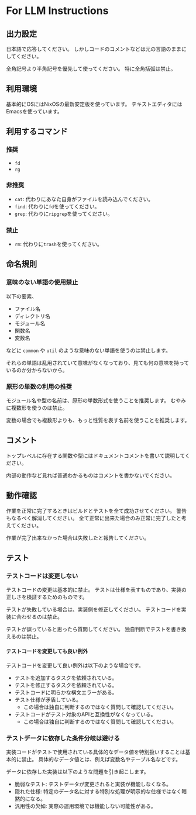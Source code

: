# For LLM Instructions

## 出力設定

日本語で応答してください。
しかしコードのコメントなどは元の言語のままにしてください。

全角記号より半角記号を優先して使ってください。
特に全角括弧は禁止。

## 利用環境

基本的にOSにはNixOSの最新安定版を使っています。
テキストエディタにはEmacsを使っています。

## 利用するコマンド

### 推奨

* `fd`
* `rg`

### 非推奨

* `cat`: 代わりにあなた自身がファイルを読み込んでください。
* `find`: 代わりに`fd`を使ってください。
* `grep`: 代わりに`ripgrep`を使ってください。

### 禁止

* `rm`: 代わりに`trash`を使ってください。

## 命名規則

### 意味のない単語の使用禁止

以下の要素、

- ファイル名
- ディレクトリ名
- モジュール名
- 関数名
- 変数名

などに `common` や `util` のような意味のない単語を使うのは禁止します。

それらの単語は乱用されていて意味がなくなっており、見ても何の意味を持っているのか分からないから。

### 原形の単数の利用の推奨

モジュール名や型の名前は、原形の単数形式を使うことを推奨します。
むやみに複数形を使うのは禁止。

変数の場合でも複数形よりも、もっと性質を表す名前を使うことを推奨します。

## コメント

トップレベルに存在する関数や型にはドキュメントコメントを書いて説明してください。

内部の動作など見れば普通わかるものはコメントを書かないでください。

## 動作確認

作業を正常に完了するときはビルドとテストを全て成功させてください。
警告もなるべく解消してください。
全て正常に出来た場合のみ正常に完了したと考えてください。

作業が完了出来なかった場合は失敗したと報告してください。

## テスト

### テストコードは変更しない

テストコードの変更は基本的に禁止。
テストは仕様を表すものであり、実装の正しさを検証するためのものです。

テストが失敗している場合は、実装側を修正してください。
テストコードを実装に合わせるのは禁止。

テストが誤っていると思ったら質問してください。
独自判断でテストを書き換えるのは禁止。

#### テストコードを変更しても良い例外

テストコードを変更して良い例外は以下のような場合です。

- テストを追加するタスクを依頼されている。
- テストを修正するタスクを依頼されている。
- テストコードに明らかな構文エラーがある。
- テスト仕様が矛盾している。
    - この場合は独自に判断するのではなく質問して確認してください。
- テストコードがテスト対象のAPIと互換性がなくなっている。
    - この場合は独自に判断するのではなく質問して確認してください。

### テストデータに依存した条件分岐は避ける

実装コードがテストで使用されている具体的なデータ値を特別扱いすることは基本的に禁止。
具体的なデータ値とは、例えば変数名やテーブル名などです。

データに依存した実装は以下のような問題を引き起こします。

- 脆弱なテスト: テストデータが変更されると実装が機能しなくなる。
- 隠れた仕様: 特定のデータ名に対する特別な処理が明示的な仕様ではなく暗黙的になる。
- 汎用性の欠如: 実際の運用環境では機能しない可能性がある。

